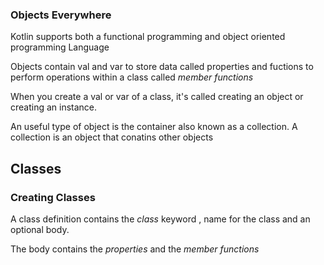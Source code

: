 ### Objects Everywhere 

Kotlin supports both a functional programming and object oriented programming Language

Objects contain val and var  to store data called properties and fuctions to perform operations within a class called *member functions*

 When you create a val or var of a class, it's called creating an object or creating an instance.
 
 An useful type of object is the container also known as a collection. A collection is an object that conatins other objects

## Classes

### Creating Classes

A class definition contains the *class* keyword , name for the class and an optional body.

The body contains the *properties* and the *member functions*
